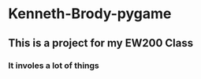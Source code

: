 # Kenneth-Brody-pygame
 
 ## This is a project for my EW200 Class

 ### It involes a lot of things 
 
